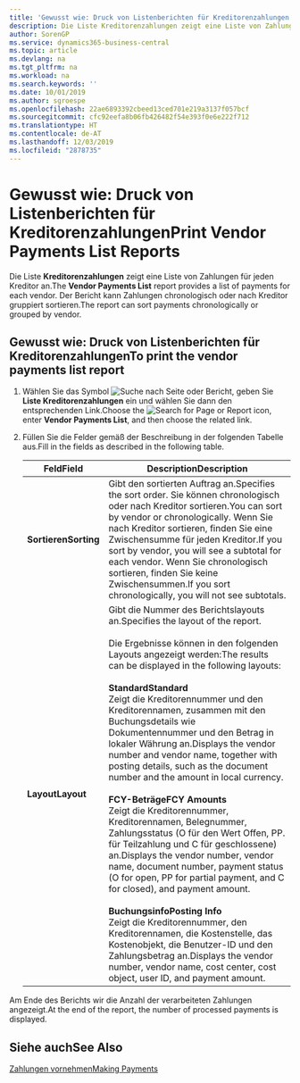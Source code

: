 ```yaml
---
title: 'Gewusst wie: Druck von Listenberichten für Kreditorenzahlungen'
description: Die Liste Kreditorenzahlungen zeigt eine Liste von Zahlungen für jeden Kreditor an. Der Bericht kann Zahlungen chronologisch oder nach Kreditor gruppiert sortieren.
author: SorenGP
ms.service: dynamics365-business-central
ms.topic: article
ms.devlang: na
ms.tgt_pltfrm: na
ms.workload: na
ms.search.keywords: ''
ms.date: 10/01/2019
ms.author: sgroespe
ms.openlocfilehash: 22ae6893392cbeed13ced701e219a3137f057bcf
ms.sourcegitcommit: cfc92eefa8b06fb426482f54e393f0e6e222f712
ms.translationtype: HT
ms.contentlocale: de-AT
ms.lasthandoff: 12/03/2019
ms.locfileid: "2878735"
---
```

# <a name="print-vendor-payments-list-reports"></a><span data-ttu-id="cab58-104">Gewusst wie: Druck von Listenberichten für Kreditorenzahlungen</span><span class="sxs-lookup"><span data-stu-id="cab58-104">Print Vendor Payments List Reports</span></span>
<span data-ttu-id="cab58-105">Die Liste **Kreditorenzahlungen** zeigt eine Liste von Zahlungen für jeden Kreditor an.</span><span class="sxs-lookup"><span data-stu-id="cab58-105">The **Vendor Payments List** report provides a list of payments for each vendor.</span></span> <span data-ttu-id="cab58-106">Der Bericht kann Zahlungen chronologisch oder nach Kreditor gruppiert sortieren.</span><span class="sxs-lookup"><span data-stu-id="cab58-106">The report can sort payments chronologically or grouped by vendor.</span></span>  

## <a name="to-print-the-vendor-payments-list-report"></a><span data-ttu-id="cab58-107">Gewusst wie: Druck von Listenberichten für Kreditorenzahlungen</span><span class="sxs-lookup"><span data-stu-id="cab58-107">To print the vendor payments list report</span></span>  

1.  <span data-ttu-id="cab58-108">Wählen Sie das Symbol ![Suche nach Seite oder Bericht](../../media/ui-search/search_small.png "Suche nach Seiten- oder Berichtssymbolen"), geben Sie **Liste Kreditorenzahlungen** ein und wählen Sie dann den entsprechenden Link.</span><span class="sxs-lookup"><span data-stu-id="cab58-108">Choose the ![Search for Page or Report](../../media/ui-search/search_small.png "Search for Page or Report icon") icon, enter **Vendor Payments List**, and then choose the related link.</span></span>  
2.  <span data-ttu-id="cab58-109">Füllen Sie die Felder gemäß der Beschreibung in der folgenden Tabelle aus.</span><span class="sxs-lookup"><span data-stu-id="cab58-109">Fill in the fields as described in the following table.</span></span>  

    |<span data-ttu-id="cab58-110">Feld</span><span class="sxs-lookup"><span data-stu-id="cab58-110">Field</span></span>|<span data-ttu-id="cab58-111">Description</span><span class="sxs-lookup"><span data-stu-id="cab58-111">Description</span></span>|  
    |---------------------------------|---------------------------------------|  
    |<span data-ttu-id="cab58-112">**Sortieren**</span><span class="sxs-lookup"><span data-stu-id="cab58-112">**Sorting**</span></span>|<span data-ttu-id="cab58-113">Gibt den sortierten Auftrag an.</span><span class="sxs-lookup"><span data-stu-id="cab58-113">Specifies the sort order.</span></span> <span data-ttu-id="cab58-114">Sie können chronologisch oder nach Kreditor sortieren.</span><span class="sxs-lookup"><span data-stu-id="cab58-114">You can sort by vendor or chronologically.</span></span> <span data-ttu-id="cab58-115">Wenn Sie nach Kreditor sortieren, finden Sie eine Zwischensumme für jeden Kreditor.</span><span class="sxs-lookup"><span data-stu-id="cab58-115">If you sort by vendor, you will see a subtotal for each vendor.</span></span> <span data-ttu-id="cab58-116">Wenn Sie chronologisch sortieren, finden Sie keine Zwischensummen.</span><span class="sxs-lookup"><span data-stu-id="cab58-116">If you sort chronologically, you will not see subtotals.</span></span>|  
    |<span data-ttu-id="cab58-117">**Layout**</span><span class="sxs-lookup"><span data-stu-id="cab58-117">**Layout**</span></span>|<span data-ttu-id="cab58-118">Gibt die Nummer des Berichtslayouts an.</span><span class="sxs-lookup"><span data-stu-id="cab58-118">Specifies the layout of the report.</span></span><br /><br /> <span data-ttu-id="cab58-119">Die Ergebnisse können in den folgenden Layouts angezeigt werden:</span><span class="sxs-lookup"><span data-stu-id="cab58-119">The results can be displayed in the following layouts:</span></span><br /><br /> <span data-ttu-id="cab58-120">**Standard**</span><span class="sxs-lookup"><span data-stu-id="cab58-120">**Standard**</span></span><br /> <span data-ttu-id="cab58-121">Zeigt die Kreditorennummer und den Kreditorennamen, zusammen mit den Buchungsdetails wie Dokumentennummer und den Betrag in lokaler Währung an.</span><span class="sxs-lookup"><span data-stu-id="cab58-121">Displays the vendor number and vendor name, together with posting details, such as the document number and the amount in local currency.</span></span><br /><br /> <span data-ttu-id="cab58-122">**FCY-Beträge**</span><span class="sxs-lookup"><span data-stu-id="cab58-122">**FCY Amounts**</span></span><br /> <span data-ttu-id="cab58-123">Zeigt die Kreditorennummer, Kreditorennamen, Belegnummer, Zahlungsstatus (O für den Wert Offen, PP. für Teilzahlung und C für geschlossene) an.</span><span class="sxs-lookup"><span data-stu-id="cab58-123">Displays the vendor number, vendor name, document number, payment status (O for open, PP for partial payment, and C for closed), and payment amount.</span></span><br /><br /> <span data-ttu-id="cab58-124">**Buchungsinfo**</span><span class="sxs-lookup"><span data-stu-id="cab58-124">**Posting Info**</span></span><br /> <span data-ttu-id="cab58-125">Zeigt die Kreditorennummer, den Kreditorennamen, die Kostenstelle, das Kostenobjekt, die Benutzer-ID und den Zahlungsbetrag an.</span><span class="sxs-lookup"><span data-stu-id="cab58-125">Displays the vendor number, vendor name, cost center, cost object, user ID, and payment amount.</span></span>|  

 <span data-ttu-id="cab58-126">Am Ende des Berichts wir die Anzahl der verarbeiteten Zahlungen angezeigt.</span><span class="sxs-lookup"><span data-stu-id="cab58-126">At the end of the report, the number of processed payments is displayed.</span></span>  

## <a name="see-also"></a><span data-ttu-id="cab58-127">Siehe auch</span><span class="sxs-lookup"><span data-stu-id="cab58-127">See Also</span></span>  
[<span data-ttu-id="cab58-128">Zahlungen vornehmen</span><span class="sxs-lookup"><span data-stu-id="cab58-128">Making Payments</span></span>](../../payables-make-payments.md)
